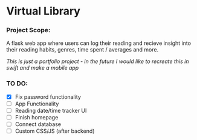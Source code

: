 # Virtual Library

### Project Scope:
A flask web app where users can log their reading 
and recieve insight into their reading habits, 
genres, time spent / averages and more.

_This is just a portfolio project - in the future 
I would like to recreate this in swift and 
make a mobile app_

### TO DO:

- [x] Fix password functionality
- [ ] App Functionality
- [ ] Reading date/time tracker UI
- [ ] Finish homepage
- [ ] Connect database
- [ ] Custom CSS/JS (after backend)
